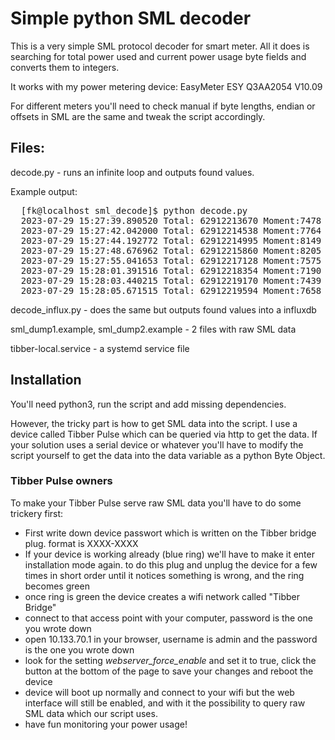 # Simple python SML decoder
This is a very simple SML protocol decoder for smart meter.
All it does is searching for total power used and current power usage byte fields and converts them to integers.

It works with my power metering device: EasyMeter ESY Q3AA2054 V10.09

For different meters you'll need to check manual if byte lengths, endian or offsets in SML are the same and tweak the script accordingly.

## Files:
decode.py - runs an infinite loop and outputs found values. 

Example output:

<pre>
  [fk@localhost sml_decode]$ python decode.py 
  2023-07-29 15:27:39.890520 Total: 62912213670 Moment:7478
  2023-07-29 15:27:42.042000 Total: 62912214538 Moment:7764
  2023-07-29 15:27:44.192772 Total: 62912214995 Moment:8149
  2023-07-29 15:27:48.676962 Total: 62912215860 Moment:8205
  2023-07-29 15:27:55.041653 Total: 62912217128 Moment:7575
  2023-07-29 15:28:01.391516 Total: 62912218354 Moment:7190
  2023-07-29 15:28:03.440215 Total: 62912219170 Moment:7439
  2023-07-29 15:28:05.671515 Total: 62912219594 Moment:7658
</pre>
  
decode_influx.py - does the same but outputs found values into a influxdb

sml_dump1.example, sml_dump2.example - 2 files with raw SML data

tibber-local.service - a systemd service file

## Installation
You'll need python3, run the script and add missing dependencies.

However, the tricky part is how to get SML data into the script.
I use a device called Tibber Pulse which can be queried via http to get the data. If your solution uses a serial device or whatever you'll have to modify the script yourself to get the data into the data variable as a python Byte Object.

### Tibber Pulse owners
To make your Tibber Pulse serve raw SML data you'll have to do some trickery first:
- First write down device passwort which is written on the Tibber bridge plug. format is XXXX-XXXX
- If your device is working already (blue ring) we'll have to make it enter installation mode again. to do this plug and unplug the device for a few times in short order until it notices something is wrong, and the ring becomes green
- once ring is green the device creates a wifi network called "Tibber Bridge"
- connect to that access point with your computer, password is the one you wrote down
- open 10.133.70.1 in your browser, username is admin and the password is the one you wrote down
- look for the setting _webserver_force_enable_ and set it to true, click the button at the bottom of the page to save your changes and reboot the device
- device will boot up normally and connect to your wifi but the web interface will still be enabled, and with it the possibility to query raw SML data which our script uses.
- have fun monitoring your power usage! 
